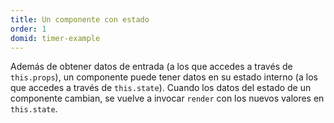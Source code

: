 ```yaml
---
title: Un componente con estado
order: 1
domid: timer-example
---
```


Además de obtener datos de entrada (a los que accedes a través de `this.props`), un componente puede tener datos en su estado interno (a los que accedes a través de `this.state`). Cuando los datos del estado de un componente cambian, se vuelve a invocar `render` con los nuevos valores en `this.state`.
